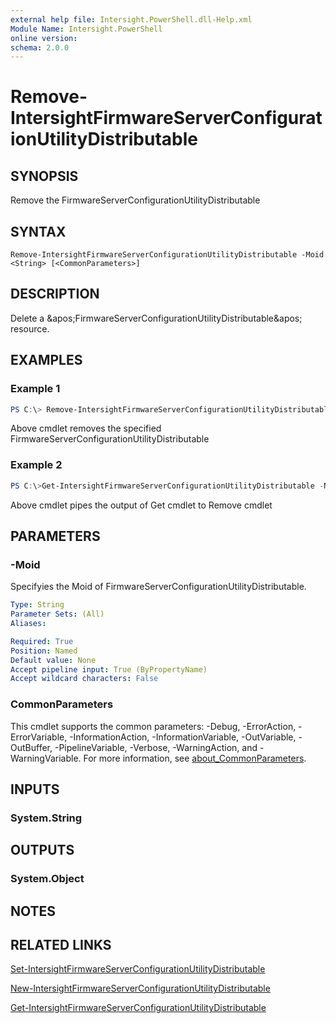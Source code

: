 ```yaml
---
external help file: Intersight.PowerShell.dll-Help.xml
Module Name: Intersight.PowerShell
online version:
schema: 2.0.0
---
```


# Remove-IntersightFirmwareServerConfigurationUtilityDistributable

## SYNOPSIS
Remove the FirmwareServerConfigurationUtilityDistributable

## SYNTAX

```
Remove-IntersightFirmwareServerConfigurationUtilityDistributable -Moid <String> [<CommonParameters>]
```

## DESCRIPTION
Delete a &amp;apos;FirmwareServerConfigurationUtilityDistributable&amp;apos; resource.

## EXAMPLES

### Example 1
```powershell
PS C:\> Remove-IntersightFirmwareServerConfigurationUtilityDistributable -Moid "xxxxxxxxxxxxxxxxxxxxxxxxxxx"
```
Above cmdlet removes the specified FirmwareServerConfigurationUtilityDistributable 

### Example 2
```powershell
PS C:\>Get-IntersightFirmwareServerConfigurationUtilityDistributable -Name "MoName"|  Remove-IntersightFirmwareServerConfigurationUtilityDistributable
```
Above cmdlet pipes the output of Get cmdlet to Remove cmdlet

## PARAMETERS

### -Moid
Specifyies the Moid of FirmwareServerConfigurationUtilityDistributable.

```yaml
Type: String
Parameter Sets: (All)
Aliases:

Required: True
Position: Named
Default value: None
Accept pipeline input: True (ByPropertyName)
Accept wildcard characters: False
```

### CommonParameters
This cmdlet supports the common parameters: -Debug, -ErrorAction, -ErrorVariable, -InformationAction, -InformationVariable, -OutVariable, -OutBuffer, -PipelineVariable, -Verbose, -WarningAction, and -WarningVariable. For more information, see [about_CommonParameters](http://go.microsoft.com/fwlink/?LinkID=113216).

## INPUTS

### System.String

## OUTPUTS

### System.Object
## NOTES

## RELATED LINKS

[Set-IntersightFirmwareServerConfigurationUtilityDistributable](./Set-IntersightFirmwareServerConfigurationUtilityDistributable.md)

[New-IntersightFirmwareServerConfigurationUtilityDistributable](./New-IntersightFirmwareServerConfigurationUtilityDistributable.md)

[Get-IntersightFirmwareServerConfigurationUtilityDistributable](./Get-IntersightFirmwareServerConfigurationUtilityDistributable.md)

